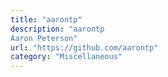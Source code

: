 ```yaml
---
title: "aarontp"
description: "aarontp
Aaron Peterson"
url: "https://github.com/aarontp"
category: "Miscellaneous"
---
```

